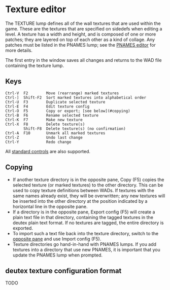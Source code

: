 # Texture editor

The TEXTURE lump defines all of the wall textures that are used within the game.
These are the textures that are specified on sidedefs when editing a level. A
texture has a width and height, and is composed of one or more patches; they
are layered on top of each other as a kind of collage. Any patches must be
listed in the PNAMES lump; see the [PNAMES editor](pnames_editor.md) for more
details.

The first entry in the window saves all changes and returns to the WAD file
containing the texture lump.

## Keys

    Ctrl-V  F2        Move (rearrange) marked textures
    Ctrl-]  Shift-F2  Sort marked textures into alphabetical order
    Ctrl-U  F3        Duplicate selected texture
    Ctrl-E  F4        Edit texture config
    Ctrl-O  F5        Copy or export; [see below](#copying)
    Ctrl-B  F6        Rename selected texture
    Ctrl-K  F7        Make new texture
    Ctrl-X  F8        Delete texture(s)
            Shift-F8  Delete texture(s) (no confirmation)
    Ctrl-A  F10       Unmark all marked textures
    Ctrl-Z            Undo last change
    Ctrl-Y            Redo change

All [standard controls](common.md) are also supported.

## Copying

 * If another texture directory is in the opposite pane, Copy (F5) copies the
   selected texture (or marked textures) to the other directory. This can be
   used to copy texture definitions between WADs. If textures with the same
   names already exist, they will be overwritten; any new textures will be
   inserted into the other directory at the position indicated by a horizontal
   line in the opposite pane.
 * If a directory is in the opposite pane, Export config (F5) will create a
   plain text file in that directory, containing the tagged textures in the
   deutex plain text format. If no textures are tagged, the entire directory is
   exported.
 * To import such a text file back into the texture directory, switch to the
   [opposite pane](directory_view.md) and use Import config (F5).
 * Texture directories go hand-in-hand with PNAMES lumps. If you add textures
   into a directory that use new PNAMES, it is important that you update the
   PNAMES lump when prompted.

## deutex texture configuration format

TODO
